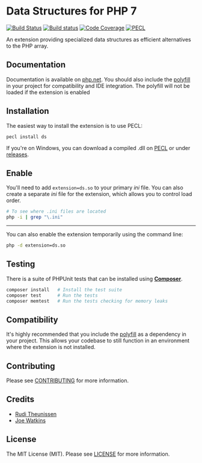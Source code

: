 # Data Structures for PHP 7

[![Build Status](https://travis-ci.org/php-ds/extension.svg?branch=master)](https://travis-ci.org/php-ds/extension)
[![Build status](https://ci.appveyor.com/api/projects/status/dbcssp6flml2gher?svg=true)](https://ci.appveyor.com/project/rtheunissen/extension)
[![Code Coverage](https://scrutinizer-ci.com/g/php-ds/polyfill/badges/coverage.png?b=master)](https://scrutinizer-ci.com/g/php-ds/polyfill/?branch=master)
[![PECL](https://img.shields.io/badge/PECL-1.1.4-blue.svg)](https://pecl.php.net/package/ds)

An extension providing specialized data structures as efficient alternatives to the PHP array.

## Documentation

Documentation is available on [php.net](http://docs.php.net/manual/en/book.ds.php). You should also include the [polyfill](https://github.com/php-ds/polyfill) in your project for compatibility and IDE integration. The polyfill will not be loaded if the extension is enabled

## Installation

The easiest way to install the extension is to use PECL:

```
pecl install ds
```

If you're on Windows, you can download a compiled .dll on [PECL](https://pecl.php.net/package/ds) or under [releases](https://github.com/php-ds/extension/releases).

## Enable

You'll need to add `extension=ds.so` to your primary *ini* file.
You can also create a separate *ini* file for the extension, which allows you to control load order.

```bash
# To see where .ini files are located
php -i | grep "\.ini"
```

---

You can also enable the extension temporarily using the command line:

```bash
php -d extension=ds.so
```

## Testing

There is a suite of PHPUnit tests that can be installed using [**Composer**](https://getcomposer.org/doc/00-intro.md#installation-linux-unix-osx).

``` bash
composer install   # Install the test suite
composer test      # Run the tests
composer memtest   # Run the tests checking for memory leaks
```

## Compatibility

It's highly recommended that you include the [polyfill](https://github.com/php-ds/polyfill) as a dependency in your project. This allows your codebase to still function in an environment where the extension is not installed. 

## Contributing

Please see [CONTRIBUTING](CONTRIBUTING.md) for more information.

## Credits

- [Rudi Theunissen](https://github.com/rtheunissen)
- [Joe Watkins](https://github.com/krakjoe)

## License

The MIT License (MIT). Please see [LICENSE](LICENSE) for more information.
